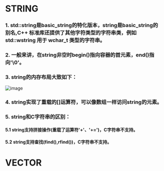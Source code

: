 # STRING

### 1. std::string是basic_string<char>的特化版本，string是basic_string<char>的别名,C++ 标准库还提供了其他字符类型的字符串类，例如 std::wstring 用于 wchar_t 类型的字符串。

### 2. 一般来讲，在string非空时begin()指向容器的首元素，end()指向'\0'。

### 3. string的内存布局大致如下：
![image](https://github.com/grow-man/MyLearningRecorder/assets/52662997/ff9904ee-0c1f-4240-9ec2-00528d627cd2)


### 4. string实现了重载的[]运算符，可以像数组一样访问string的元素。

### 5. string和C字符串的区别：
#### 5.1 string支持拼接操作(重载了运算符'+'、'+=')，C字符串不支持。
#### 5.2 string支持查找(find(),rfind())，C字符串不支持。

# VECTOR

